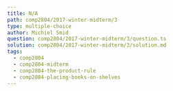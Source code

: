 ```yaml
---
title: N/A
path: comp2804/2017-winter-midterm/3
type: multiple-choice
author: Michiel Smid
question: comp2804/2017-winter-midterm/3/question.ts
solution: comp2804/2017-winter-midterm/3/solution.md
tags:
  - comp2804
  - comp2804-midterm
  - comp2804-the-product-rule
  - comp2804-placing-books-on-shelves
---
```

